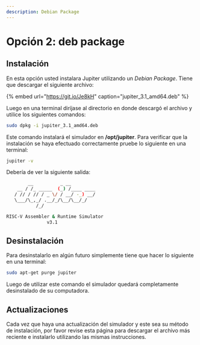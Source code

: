 ```yaml
---
description: Debian Package
---
```


# Opción 2: deb package

## Instalación

En esta opción usted instalara Jupiter utilizando un _Debian Package_. Tiene que descargar el siguiente archivo:

{% embed url="https://git.io/Je8kH" caption="jupiter\_3.1\_amd64.deb" %}

Luego en una terminal diríjase al directorio en donde descargó el archivo y utilice los siguientes comandos:

```bash
sudo dpkg -i jupiter_3.1_amd64.deb
```

Este comando instalará el simulador en **/opt/jupiter**. Para verificar que la instalación se haya efectuado correctamente pruebe lo siguiente en una terminal:

```bash
jupiter -v
```

Debería de ver la siguiente salida:

```bash
        __          _ __         
    __ / /_ _____  (_) /____ ____
   / // / // / _ \/ / __/ -_) __/
   \___/\_,_/ .__/_/\__/\__/_/
           /_/                   

RISC-V Assembler & Runtime Simulator
               v3.1
```

## Desinstalación 

Para desinstalarlo en algún futuro simplemente tiene que hacer lo siguiente en una terminal:

```bash
sudo apt-get purge jupiter
```

Luego de utilizar este comando el simulador quedará completamente desinstalado de su computadora.

## Actualizaciones

Cada vez que haya una actualización del simulador y este sea su método de instalación, por favor revise esta página para descargar el archivo más reciente e instalarlo utilizando las mismas instrucciones.



